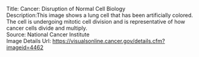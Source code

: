 Title: Cancer: Disruption of Normal Cell Biology\
Description:This image shows a lung cell that has been artificially colored. The cell is undergoing mitotic cell division and is representative of how cancer cells divide and multiply.\
Source: National Cancer Institute\
Image Details Url: https://visualsonline.cancer.gov/details.cfm?imageid=4462